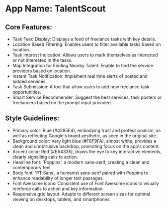 # **App Name**: TalentScout

## Core Features:

- Task Feed Display: Displays a feed of freelance tasks with key details.
- Location Based Filtering: Enables users to filter available tasks based on location.
- Task Interest Indication: Allows users to mark themselves as interested or not interested in the tasks.
- Map Integration for Finding Nearby Talent: Enable to find the service providers based on location.
- Instant Task Notification: Implement real time alerts of posted and bidded services.
- Task Submission: A tool that allow users to add new freelance task opportunities.
- Smart Service Recommender: Suggest the best services, task posters or freelancers based on the prompt input provided.

## Style Guidelines:

- Primary color: Blue (#4285F4), embodying trust and professionalism, as well as reflecting Google's brand aesthetic, as seen in the original site.
- Background color: Very light blue (#F8F9FA), almost white, provides a clean and unobtrusive backdrop, promoting focus on the app's content. 
- Accent color: Red (#EA4335), draws the eye to key interactive elements, clearly signalling calls to action.
- Headline font: 'Poppins', a modern sans-serif, creating a clean and contemporary feel.
- Body font: 'PT Sans', a humanist sans-serif paired with Poppins to enhance readability of longer text passages. 
- Font Awesome icons: Consistent use of Font Awesome icons to visually reinforce calls to action and key information. 
- Responsive grid layout:  Adapts to different screen sizes for optimal viewing on desktops, tablets, and smartphones.